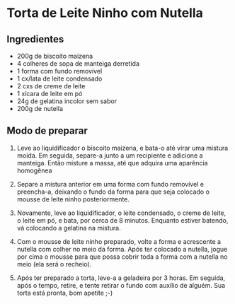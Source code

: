 
# Torta de Leite Ninho com Nutella

## Ingredientes

* 200g de biscoito maizena
* 4 colheres de sopa de manteiga derretida
* 1 forma com fundo removível
* 1 cx/lata de leite condensado
* 2 cxs de creme de leite
* 1 xícara de leite em pó
* 24g de gelatina incolor sem sabor
* 200g de nutella


## Modo de preparar

1. Leve ao liquidificador o biscoito maizena, e bata-o até virar uma mistura moída. Em seguida, separe-a junto a um 
recipiente e adicione a manteiga. Então misture a massa, até que adquira uma aparência homogênea

2. Separe a mistura anterior em uma forma com fundo removível e preencha-a, deixando o fundo da forma para que seja
colocado o mousse de leite ninho posteriormente.

3. Novamente, leve ao liquidificador, o leite condensado, o creme de leite, o leite em pó, e bata, por cerca de 8 
minutos. Enquanto estiver batendo, vá colocando a gelatina na mistura. 

4. Com o mousse de leite ninho preparado, volte a forma e acrescente a nutella com colher no meio da forma. Após 
ter colocado a nutella, jogue por cima o mousse para que possa cobrir toda a forma com a nutella no meio (ela será
o recheio).

5. Após ter preparado a torta, leve-a a geladeira por 3 horas. Em seguida, após o tempo, retire, e tente retirar o 
fundo com auxílio de alguém. Sua torta está pronta, bom apetite ;-)